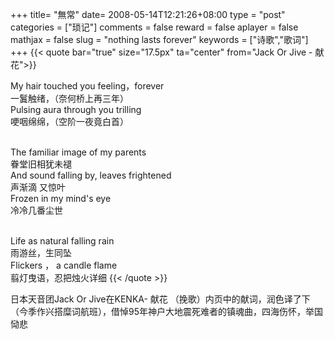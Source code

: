 +++
title= "無常"
date= 2008-05-14T12:21:26+08:00
type = "post"
categories = ["琐记"]
comments = false
reward = false
aplayer = false
mathjax = false
slug = "nothing lasts forever"
keywords = ["诗歌","歌词"]
+++
{{< quote bar="true" size="17.5px"  ta="center" from="Jack Or Jive - 献花">}}

My hair touched you feeling，forever<br>
一鬒触绪，（奈何桥上再三年）<br>
Pulsing aura through you trilling<br>
哽咽绵绵，（空阶一夜竟白首）<br><br>

The familiar image of my parents<br>
眷堂旧相犹未褪<br>
And sound falling by, leaves frightened<br>
声渐滴 又惊叶<br>
Frozen in my mind's eye<br>
冷冷几番尘世<br><br>


Life as natural falling rain<br>
雨游丝，生同坠<br>
Flickers ， a candle flame<br>
翦灯曳语，忍把烛火详细
{{< /quote >}}
<!--more-->
日本天音团Jack Or Jive在KENKA- 献花 （挽歌）内页中的献词，润色译了下（今季作兴搭糜词航班），借悼95年神户大地震死难者的镇魂曲，四海伤怀，举国恸悲

